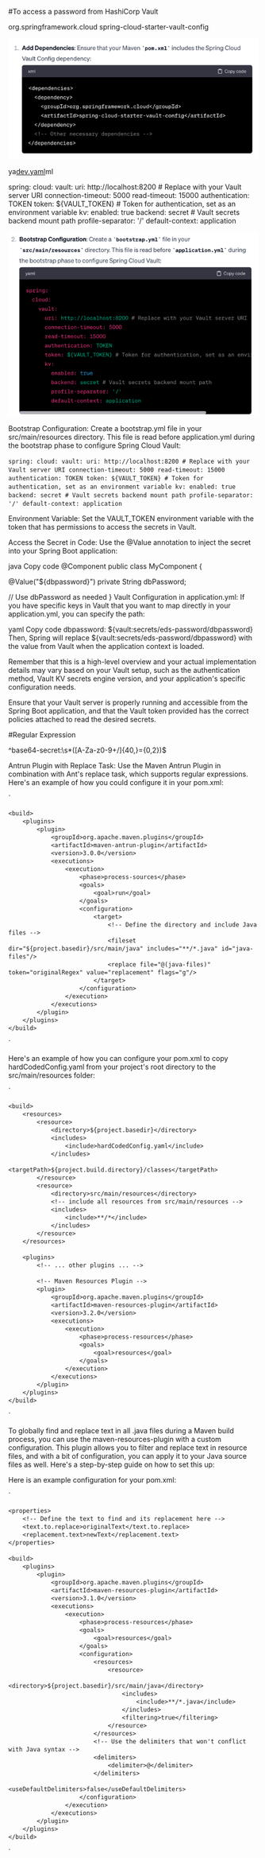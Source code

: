 #To access a password from HashiCorp Vault

<dependencies>
  <dependency>
    <groupId>org.springframework.cloud</groupId>
    <artifactId>spring-cloud-starter-vault-config</artifactId>
  </dependency>
  <!-- Other necessary dependencies -->
</dependencies>


![img.png](img.png)

ya[dev.yaml](dev.yaml)ml

spring:
cloud:
vault:
uri: http://localhost:8200 # Replace with your Vault server URI
connection-timeout: 5000
read-timeout: 15000
authentication: TOKEN
token: ${VAULT_TOKEN} # Token for authentication, set as an environment variable
kv:
enabled: true
backend: secret # Vault secrets backend mount path
profile-separator: '/'
default-context: application


![img_1.png](img_1.png)


Bootstrap Configuration: Create a bootstrap.yml file in your src/main/resources directory. 
This file is read before application.yml during the bootstrap phase to configure Spring Cloud Vault:



`spring:
cloud:
vault:
uri: http://localhost:8200 # Replace with your Vault server URI
connection-timeout: 5000
read-timeout: 15000
authentication: TOKEN
token: ${VAULT_TOKEN} # Token for authentication, set as an environment variable
kv:
enabled: true
backend: secret # Vault secrets backend mount path
profile-separator: '/'
default-context: application
`

Environment Variable: Set the VAULT_TOKEN environment variable with the token that has permissions to access the secrets in Vault.

Access the Secret in Code: Use the @Value annotation to inject the secret into your Spring Boot application:

java
Copy code
@Component
public class MyComponent {

@Value("${dbpassword}")
private String dbPassword;

// Use dbPassword as needed
}
Vault Configuration in application.yml: If you have specific keys in Vault that you want to map directly in your application.yml, you can specify the path:

yaml
Copy code
dbpassword: ${vault:secrets/eds-password/dbpassword}
Then, Spring will replace ${vault:secrets/eds-password/dbpassword} with the value from Vault when the application context is loaded.

Remember that this is a high-level overview and your actual implementation details may vary based on your Vault setup, such as the authentication method, Vault KV secrets engine version, and your application's specific configuration needs.

Ensure that your Vault server is properly running and accessible from the Spring Boot application, and that the Vault token provided has the correct policies attached to read the desired secrets.


#Regular Expression


^base64-secret:\s*([A-Za-z0-9+/]{40,}={0,2})$



Antrun Plugin with Replace Task:
Use the Maven Antrun Plugin in combination with Ant's replace task, which supports regular expressions. Here's an example of how you could configure it in your pom.xml:

`<project>
<!-- ... other configurations ... -->

    <build>
        <plugins>
            <plugin>
                <groupId>org.apache.maven.plugins</groupId>
                <artifactId>maven-antrun-plugin</artifactId>
                <version>3.0.0</version>
                <executions>
                    <execution>
                        <phase>process-sources</phase>
                        <goals>
                            <goal>run</goal>
                        </goals>
                        <configuration>
                            <target>
                                <!-- Define the directory and include Java files -->
                                <fileset dir="${project.basedir}/src/main/java" includes="**/*.java" id="java-files"/>
                                <replace file="@(java-files)" token="originalRegex" value="replacement" flags="g"/>
                            </target>
                        </configuration>
                    </execution>
                </executions>
            </plugin>
        </plugins>
    </build>
</project>
`

Here's an example of how you can configure your pom.xml to copy hardCodedConfig.yaml from your project's root directory to the src/main/resources folder:

`<project>
<!-- ... other elements like modelVersion, groupId, artifactId, etc. -->

    <build>
        <resources>
            <resource>
                <directory>${project.basedir}</directory>
                <includes>
                    <include>hardCodedConfig.yaml</include>
                </includes>
                <targetPath>${project.build.directory}/classes</targetPath>
            </resource>
            <resource>
                <directory>src/main/resources</directory>
                <!-- include all resources from src/main/resources -->
                <includes>
                    <include>**/*</include>
                </includes>
            </resource>
        </resources>

        <plugins>
            <!-- ... other plugins ... -->

            <!-- Maven Resources Plugin -->
            <plugin>
                <groupId>org.apache.maven.plugins</groupId>
                <artifactId>maven-resources-plugin</artifactId>
                <version>3.2.0</version>
                <executions>
                    <execution>
                        <phase>process-resources</phase>
                        <goals>
                            <goal>resources</goal>
                        </goals>
                    </execution>
                </executions>
            </plugin>
        </plugins>
    </build>
</project>
`

To globally find and replace text in all .java files during a Maven build process, you can use the maven-resources-plugin with a custom configuration. This plugin allows you to filter and replace text in resource files, and with a bit of configuration, you can apply it to your Java source files as well. Here's a step-by-step guide on how to set this up:

Here is an example configuration for your pom.xml:

`
<project>
<!-- ... other configurations ... -->

    <properties>
        <!-- Define the text to find and its replacement here -->
        <text.to.replace>originalText</text.to.replace>
        <replacement.text>newText</replacement.text>
    </properties>

    <build>
        <plugins>
            <plugin>
                <groupId>org.apache.maven.plugins</groupId>
                <artifactId>maven-resources-plugin</artifactId>
                <version>3.1.0</version>
                <executions>
                    <execution>
                        <phase>process-resources</phase>
                        <goals>
                            <goal>resources</goal>
                        </goals>
                        <configuration>
                            <resources>
                                <resource>
                                    <directory>${project.basedir}/src/main/java</directory>
                                    <includes>
                                        <include>**/*.java</include>
                                    </includes>
                                    <filtering>true</filtering>
                                </resource>
                            </resources>
                            <!-- Use the delimiters that won't conflict with Java syntax -->
                            <delimiters>
                                <delimiter>@</delimiter>
                            </delimiters>
                            <useDefaultDelimiters>false</useDefaultDelimiters>
                        </configuration>
                    </execution>
                </executions>
            </plugin>
        </plugins>
    </build>
</project>

`